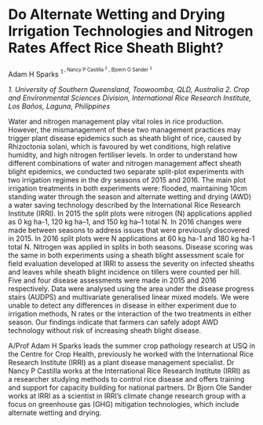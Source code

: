 # Do Alternate Wetting and Drying Irrigation Technologies and Nitrogen Rates Affect Rice Sheath Blight?

Adam H Sparks <sup>1<sup> , Nancy P Castilla <sup>2</sup> , Bjoern O Sander <sup>2</sup>

_1.	University of Southern Queensland, Toowoomba, QLD, Australia_
_2.	Crop and Environmental Sciences Division, International Rice Research Institute, Los Baños, Laguna, Philippines_


Water and nitrogen management play vital roles in rice production. However, the mismanagement of these two management practices may trigger plant disease epidemics such as sheath blight of rice, caused by Rhizoctonia solani, which is favoured by wet conditions, high relative humidity, and high nitrogen fertiliser levels. In order to understand how different combinations of water and nitrogen management affect sheath blight epidemics, we conducted two separate split-plot experiments with two irrigation regimes in the dry seasons of 2015 and 2016. The main plot irrigation treatments in both experiments were: flooded, maintaining 10cm standing water through the season and alternate wetting and drying (AWD) a water saving technology described by the International Rice Research Institute (IRRI). In 2015 the split plots were nitrogen (N) applications applied as 0 kg ha-1, 120 kg ha–1, and 150 kg ha–1 total N. In 2016 changes were made between seasons to address issues that were previously discovered in 2015. In 2016 split plots were N applications at 60 kg ha-1 and 180 kg ha-1 total N. Nitrogen was applied in splits in both seasons. Disease scoring was the same in both experiments using a sheath blight assessment scale for field evaluation developed at IRRI to assess the severity on infected sheaths and leaves while sheath blight incidence on tillers were counted per hill. Five and four disease assessments were made in 2015 and 2016 respectively. Data were analysed using the area under the disease progress stairs (AUDPS) and multivariate generalised linear mixed models. We were unable to detect any differences in disease in either experiment due to irrigation methods, N rates or the interaction of the two treatments in either season. Our findings indicate that farmers can safely adopt AWD technology without risk of increasing sheath blight disease.

A/Prof Adam H Sparks leads the summer crop pathology research at USQ in the Centre for Crop Health, previously he worked with the International Rice Research Institute (IRRI) as a plant disease management specialist. Dr Nancy P Castilla works at the International Rice Research Institute (IRRI) as a researcher studying methods to control rice disease and offers training and support for capacity building for national partners. Dr Bjorn Ole Sander works at IRRI  as a scientist in IRRI’s climate change research group with a focus on greenhouse gas (GHG) mitigation technologies, which include alternate wetting and drying.
